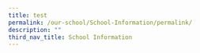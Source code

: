 ```yaml
---
title: test
permalink: /our-school/School-Information/permalink/
description: ""
third_nav_title: School Information
---
```

